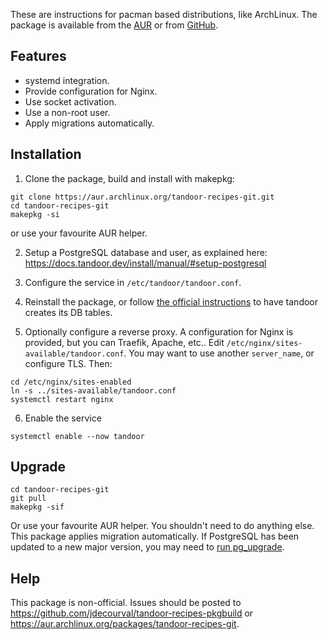 These are instructions for pacman based distributions, like ArchLinux. The package is available from the [AUR](https://aur.archlinux.org/packages/tandoor-recipes-git) or from [GitHub](https://github.com/jdecourval/tandoor-recipes-pkgbuild).

## Features
- systemd integration.
- Provide configuration for Nginx.
- Use socket activation.
- Use a non-root user.
- Apply migrations automatically.

## Installation
1. Clone the package, build and install with makepkg:
```shell
git clone https://aur.archlinux.org/tandoor-recipes-git.git
cd tandoor-recipes-git
makepkg -si
```
or use your favourite AUR helper.

2. Setup a PostgreSQL database and user, as explained here: https://docs.tandoor.dev/install/manual/#setup-postgresql

3. Configure the service in `/etc/tandoor/tandoor.conf`.

4. Reinstall the package, or follow [the official instructions](https://docs.tandoor.dev/install/manual/#initialize-the-application) to have tandoor creates its DB tables.

5. Optionally configure a reverse proxy. A configuration for Nginx is provided, but you can Traefik, Apache, etc..
Edit `/etc/nginx/sites-available/tandoor.conf`. You may want to use another `server_name`, or configure TLS. Then:
```shell
cd /etc/nginx/sites-enabled
ln -s ../sites-available/tandoor.conf
systemctl restart nginx
```

6. Enable the service
```shell
systemctl enable --now tandoor
```

## Upgrade
```shell
cd tandoor-recipes-git
git pull
makepkg -sif
```
Or use your favourite AUR helper.
You shouldn't need to do anything else. This package applies migration automatically. If PostgreSQL has been updated to a new major version, you may need to [run pg_upgrade](https://wiki.archlinux.org/title/PostgreSQL#pg_upgrade).

## Help
This package is non-official. Issues should be posted to https://github.com/jdecourval/tandoor-recipes-pkgbuild or https://aur.archlinux.org/packages/tandoor-recipes-git.